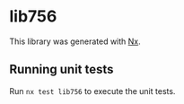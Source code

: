 # lib756

This library was generated with [Nx](https://nx.dev).

## Running unit tests

Run `nx test lib756` to execute the unit tests.
